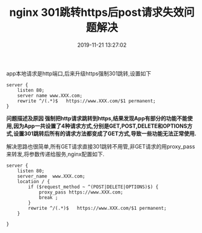 ﻿---
layout: post
title:  "nginx 301跳转https后post请求失效问题解决"
date:   2019-11-21 13:27:02
categories: 
   - nginx
tags:
   - nginx
---

app本地请求是http端口,后来升级https强制301跳转,设置如下
```
server {
    listen 80;
    server name www.XXX.com;
    rewrite ^/(.*)$   https://www.XXX.com/$1 permanent;
}
```

**问题描述及原因
强制把http请求跳转到https,结果发现App有部分的功能不能使用,因为App一共设置了4种请求方式,分别是GET,POST,DELETE和OPTIONS方式,设置301跳转后所有的请求方法都变成了GET方式,导致一些功能无法正常使用.**

解决思路也很简单,所有GET请求直接301跳转不用管,非GET请求的用proxy_pass来转发,将参数传递给服务,nginx配置如下.

```
server {
    listen 80;
    server_name  www.XXX.com;
    location / {
        if ($request_method ~ ^(POST|DELETE|OPTIONS)$) {
            proxy_pass https://www.XXX.com;
            break ;
        }
        rewrite ^/(.*)$   https://www.XXX.com/$1 permanent;
    }
 
}
```




